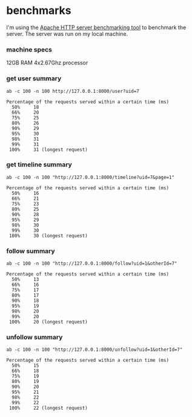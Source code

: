 # benchmarks

I'm using the [Apache HTTP server benchmarking tool](http://httpd.apache.org/docs/2.0/programs/ab.html) to benchmark the server. The server was run on my local machine.

### machine specs
12GB RAM
4x2.67Ghz processor

### get user summary 
`ab -c 100 -n 100 http://127.0.0.1:8000/user?uid=7`

```
Percentage of the requests served within a certain time (ms)
  50%     18
  66%     20
  75%     25
  80%     26
  90%     29
  95%     30
  98%     31
  99%     31
 100%     31 (longest request)
```
### get timeline summary
`ab -c 100 -n 100 "http://127.0.0.1:8000/timeline?uid=7&page=1"`

```
Percentage of the requests served within a certain time (ms)
  50%     16
  66%     21
  75%     23
  80%     25
  90%     28
  95%     29
  98%     30
  99%     30
 100%     30 (longest request)
```

### follow summary
`ab -c 100 -n 100 "http://127.0.0.1:8000/follow?uid=1&otherId=7"`

```
Percentage of the requests served within a certain time (ms)
  50%     13
  66%     16
  75%     17
  80%     17
  90%     18
  95%     19
  98%     20
  99%     20
 100%     20 (longest request)
```

### unfollow summary
`ab -c 100 -n 100 "http://127.0.0.1:8000/unfollow?uid=1&otherId=7"`

```
Percentage of the requests served within a certain time (ms)
  50%     15
  66%     18
  75%     19
  80%     19
  90%     20
  95%     21
  98%     22
  99%     22
 100%     22 (longest request)
```
